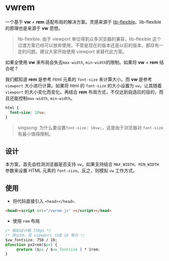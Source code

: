 # vwrem

一个基于 **vw** + **rem** 适配布局的解决方案。灵感来源于 [lib-flexible](https://github.com/amfe/lib-flexible)。lib-flexible 的原理也是来源于 **vw** 思想。

> lib-flexible: 由于 viewport 单位得到众多浏览器的兼容，lib-flexible 这个过渡方案已经可以放弃使用，不管是现在的版本还是以前的版本，都存有一定的问题。建议大家开始使用 viewport 来替代此方案。

如果全使用 **vw** 来布局会失去`max-width`, `min-width`的限制。如果将 **vw** + **rem** 结合呢？

我们都知道 **rem** 是参考 html 元素的 `font-size` 来计算大小。而 **vw** 是参考 `viewport` 大小进行计算。如果将 html 的 `font-size` 的大小设置为 `vw`，让其随着 `viewport` 的大小变化而变化。再结合 **rem** 布局方式，不仅达到自适应的目的，而且还能控制`max-width`, `min-width`。

```css
html {
  font-size: 10vw;
}
```

> singsong: 为什么要设置`font-size: 10vw;`，这是由于浏览器对 `font-size` 有最小值得限制。

## 设计

本方案，首先会检测浏览器是否支持 `vw`，如果支持结合 `MAX_WIDTH`、`MIN_WIDTH` 参数来设置 HTML 元素的 `font-size`。反之，则模拟 `vw` 工作方式。

## 使用
- 将代码直接引入 `<head></head>`.
```html
<head><script src="/vwrem.js" ></script></head>
```
- 使用 `rem` 布局

```css
/* 假如设计稿 750px */
/* 除以10，将 viewport 分成 10 等分 */
$vw_fontsize: 750 / 10;
@function px2rem($px) {
     @return ($px / $vw_fontsize ) * 1rem;
}
```
